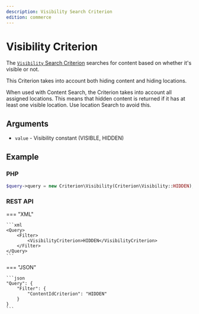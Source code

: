 ```yaml
---
description: Visibility Search Criterion
edition: commerce
---
```


# Visibility Criterion

The [`Visibility` Search Criterion](../../api/php_api/php_api_reference/classes/Ibexa-Contracts-Core-Repository-Values-Content-Query-Criterion-Visibility.html) searches for content based on whether it's visible or not.

This Criterion takes into account both hiding content and hiding locations.

When used with Content Search, the Criterion takes into account all assigned locations.
This means that hidden content is returned if it has at least one visible location.
Use location Search to avoid this.

## Arguments

- `value` - Visibility constant (VISIBLE, HIDDEN)

## Example

### PHP

``` php
$query->query = new Criterion\Visibility(Criterion\Visibility::HIDDEN);
```

### REST API

=== "XML"

    ```xml
    <Query>
        <Filter>
            <VisibilityCriterion>HIDDEN</VisibilityCriterion>
        </Filter>
    </Query>
    ```

=== "JSON"

    ```json
    "Query": {
        "Filter": {
            "ContentIdCriterion": "HIDDEN"
        }
    }
    ```